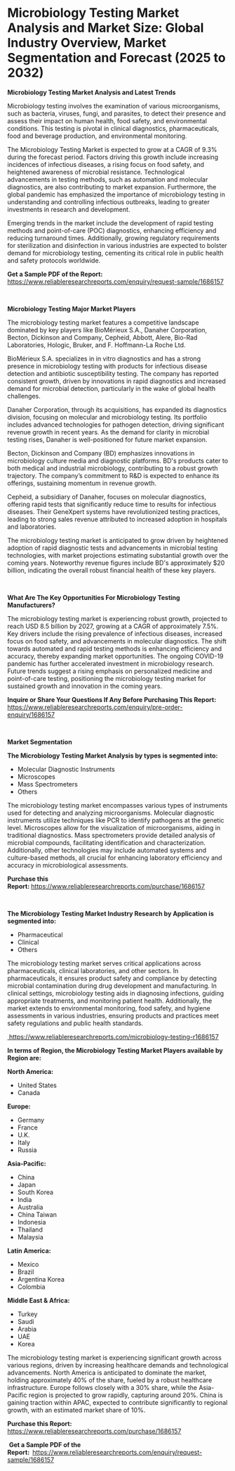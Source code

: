 <p><h1>Microbiology Testing Market Analysis and Market Size: Global Industry Overview, Market Segmentation and Forecast (2025 to 2032)</h1></p><p><strong>Microbiology Testing Market Analysis and Latest Trends</strong></p>
<p><p>Microbiology testing involves the examination of various microorganisms, such as bacteria, viruses, fungi, and parasites, to detect their presence and assess their impact on human health, food safety, and environmental conditions. This testing is pivotal in clinical diagnostics, pharmaceuticals, food and beverage production, and environmental monitoring.</p><p>The Microbiology Testing Market is expected to grow at a CAGR of 9.3% during the forecast period. Factors driving this growth include increasing incidences of infectious diseases, a rising focus on food safety, and heightened awareness of microbial resistance. Technological advancements in testing methods, such as automation and molecular diagnostics, are also contributing to market expansion. Furthermore, the global pandemic has emphasized the importance of microbiology testing in understanding and controlling infectious outbreaks, leading to greater investments in research and development.</p><p>Emerging trends in the market include the development of rapid testing methods and point-of-care (POC) diagnostics, enhancing efficiency and reducing turnaround times. Additionally, growing regulatory requirements for sterilization and disinfection in various industries are expected to bolster demand for microbiology testing, cementing its critical role in public health and safety protocols worldwide.</p></p>
<p><strong>Get a Sample PDF of the Report:&nbsp;</strong> <a href="https://www.reliableresearchreports.com/enquiry/request-sample/1686157?utm_campaign=37&utm_medium=2&utm_source=Github&utm_content=ia&utm_term=12042025&utm_id=microbiology-testing">https://www.reliableresearchreports.com/enquiry/request-sample/1686157</a></p>
<p>&nbsp;</p>
<p><strong>Microbiology Testing Major Market Players</strong></p>
<p><p>The microbiology testing market features a competitive landscape dominated by key players like BioMérieux S.A., Danaher Corporation, Becton, Dickinson and Company, Cepheid, Abbott, Alere, Bio-Rad Laboratories, Hologic, Bruker, and F. Hoffmann-La Roche Ltd. </p><p>BioMérieux S.A. specializes in in vitro diagnostics and has a strong presence in microbiology testing with products for infectious disease detection and antibiotic susceptibility testing. The company has reported consistent growth, driven by innovations in rapid diagnostics and increased demand for microbial detection, particularly in the wake of global health challenges.</p><p>Danaher Corporation, through its acquisitions, has expanded its diagnostics division, focusing on molecular and microbiology testing. Its portfolio includes advanced technologies for pathogen detection, driving significant revenue growth in recent years. As the demand for clarity in microbial testing rises, Danaher is well-positioned for future market expansion.</p><p>Becton, Dickinson and Company (BD) emphasizes innovations in microbiology culture media and diagnostic platforms. BD's products cater to both medical and industrial microbiology, contributing to a robust growth trajectory. The company’s commitment to R&D is expected to enhance its offerings, sustaining momentum in revenue growth.</p><p>Cepheid, a subsidiary of Danaher, focuses on molecular diagnostics, offering rapid tests that significantly reduce time to results for infectious diseases. Their GeneXpert systems have revolutionized testing practices, leading to strong sales revenue attributed to increased adoption in hospitals and laboratories.</p><p>The microbiology testing market is anticipated to grow driven by heightened adoption of rapid diagnostic tests and advancements in microbial testing technologies, with market projections estimating substantial growth over the coming years. Noteworthy revenue figures include BD's approximately $20 billion, indicating the overall robust financial health of these key players.</p></p>
<p>&nbsp;</p>
<p><strong>What Are The Key Opportunities For Microbiology Testing Manufacturers?</strong></p>
<p><p>The microbiology testing market is experiencing robust growth, projected to reach USD 8.5 billion by 2027, growing at a CAGR of approximately 7.5%. Key drivers include the rising prevalence of infectious diseases, increased focus on food safety, and advancements in molecular diagnostics. The shift towards automated and rapid testing methods is enhancing efficiency and accuracy, thereby expanding market opportunities. The ongoing COVID-19 pandemic has further accelerated investment in microbiology research. Future trends suggest a rising emphasis on personalized medicine and point-of-care testing, positioning the microbiology testing market for sustained growth and innovation in the coming years.</p></p>
<p><strong>Inquire or Share Your Questions If Any Before Purchasing This Report:</strong> <a href="https://www.reliableresearchreports.com/enquiry/pre-order-enquiry/1686157?utm_campaign=37&utm_medium=2&utm_source=Github&utm_content=ia&utm_term=12042025&utm_id=microbiology-testing">https://www.reliableresearchreports.com/enquiry/pre-order-enquiry/1686157</a></p>
<p>&nbsp;</p>
<p><strong>Market Segmentation</strong></p>
<p><strong>The Microbiology Testing Market Analysis by types is segmented into:</strong></p>
<p><ul><li>Molecular Diagnostic Instruments</li><li>Microscopes</li><li>Mass Spectrometers</li><li>Others</li></ul></p>
<p><p>The microbiology testing market encompasses various types of instruments used for detecting and analyzing microorganisms. Molecular diagnostic instruments utilize techniques like PCR to identify pathogens at the genetic level. Microscopes allow for the visualization of microorganisms, aiding in traditional diagnostics. Mass spectrometers provide detailed analysis of microbial compounds, facilitating identification and characterization. Additionally, other technologies may include automated systems and culture-based methods, all crucial for enhancing laboratory efficiency and accuracy in microbiological assessments.</p></p>
<p><strong>Purchase this Report:&nbsp;</strong><a href="https://www.reliableresearchreports.com/purchase/1686157?utm_campaign=37&utm_medium=2&utm_source=Github&utm_content=ia&utm_term=12042025&utm_id=microbiology-testing">https://www.reliableresearchreports.com/purchase/1686157</a></p>
<p>&nbsp;</p>
<p><strong>The Microbiology Testing Market Industry Research by Application is segmented into:</strong></p>
<p><ul><li>Pharmaceutical</li><li>Clinical</li><li>Others</li></ul></p>
<p><p>The microbiology testing market serves critical applications across pharmaceuticals, clinical laboratories, and other sectors. In pharmaceuticals, it ensures product safety and compliance by detecting microbial contamination during drug development and manufacturing. In clinical settings, microbiology testing aids in diagnosing infections, guiding appropriate treatments, and monitoring patient health. Additionally, the market extends to environmental monitoring, food safety, and hygiene assessments in various industries, ensuring products and practices meet safety regulations and public health standards.</p></p>
<p><a href="https://www.reliableresearchreports.com/microbiology-testing-r1686157?utm_campaign=37&utm_medium=2&utm_source=Github&utm_content=ia&utm_term=12042025&utm_id=microbiology-testing">&nbsp;https://www.reliableresearchreports.com/microbiology-testing-r1686157</a></p>
<p><strong>In terms of Region, the Microbiology Testing Market Players available by Region are:</strong></p>
<p>
    <p> <strong> North America: </strong>
        <ul>
            <li>United States</li>
            <li>Canada</li>
        </ul>
        </p> 
    <p> <strong> Europe: </strong>
        <ul>
            <li>Germany</li>
            <li>France</li>
            <li>U.K.</li>
            <li>Italy</li>
            <li>Russia</li>
        </ul>
        </p> 
    <p> <strong> Asia-Pacific: </strong>
        <ul>
            <li>China</li>
            <li>Japan</li>
            <li>South Korea</li>
            <li>India</li>
            <li>Australia</li>
            <li>China Taiwan</li>
            <li>Indonesia</li>
            <li>Thailand</li>
            <li>Malaysia</li>
        </ul>
        </p> 
    <p> <strong> Latin America: </strong>
        <ul>
            <li>Mexico</li>
            <li>Brazil</li>
            <li>Argentina Korea</li>
            <li>Colombia</li>
        </ul>
        </p> 
    <p> <strong> Middle East & Africa: </strong>
        <ul>
            <li>Turkey</li>
            <li>Saudi</li>
            <li>Arabia</li>
            <li>UAE</li>
            <li>Korea</li>
        </ul>
    </p>
    </p>
<p><p>The microbiology testing market is experiencing significant growth across various regions, driven by increasing healthcare demands and technological advancements. North America is anticipated to dominate the market, holding approximately 40% of the share, fueled by a robust healthcare infrastructure. Europe follows closely with a 30% share, while the Asia-Pacific region is projected to grow rapidly, capturing around 20%. China is gaining traction within APAC, expected to contribute significantly to regional growth, with an estimated market share of 10%.</p></p>
<p><strong>Purchase this Report: </strong><a href="https://www.reliableresearchreports.com/purchase/1686157?utm_campaign=37&utm_medium=2&utm_source=Github&utm_content=ia&utm_term=12042025&utm_id=microbiology-testing">https://www.reliableresearchreports.com/purchase/1686157</a></p>
<p>&nbsp;<strong>Get a Sample PDF of the Report:&nbsp;&nbsp;</strong><a href="https://www.reliableresearchreports.com/enquiry/request-sample/1686157?utm_campaign=37&utm_medium=2&utm_source=Github&utm_content=ia&utm_term=12042025&utm_id=microbiology-testing">https://www.reliableresearchreports.com/enquiry/request-sample/1686157</a></p>
<p><strong></strong></p>
<p><p></p><p></p><p></p></p>